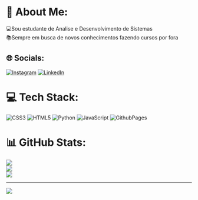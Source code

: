 # 💫 About Me:
💻Sou estudante de Analise e Desenvolvimento de Sistemas<br>📚Sempre em busca de novos conhecimentos fazendo cursos por fora<br>


## 🌐 Socials:
[![Instagram](https://img.shields.io/badge/Instagram-%23E4405F.svg?logo=Instagram&logoColor=white)](https://instagram.com/https://www.instagram.com/laihany_y/) [![LinkedIn](https://img.shields.io/badge/LinkedIn-%230077B5.svg?logo=linkedin&logoColor=white)](https://linkedin.com/in/https://www.linkedin.com/in/laihany-vasconcelos-8265a8276/) 

# 💻 Tech Stack:
![CSS3](https://img.shields.io/badge/css3-%231572B6.svg?style=flat&logo=css3&logoColor=white) ![HTML5](https://img.shields.io/badge/html5-%23E34F26.svg?style=flat&logo=html5&logoColor=white) ![Python](https://img.shields.io/badge/python-3670A0?style=flat&logo=python&logoColor=ffdd54) ![JavaScript](https://img.shields.io/badge/javascript-%23323330.svg?style=flat&logo=javascript&logoColor=%23F7DF1E) ![GithubPages](https://img.shields.io/badge/github%20pages-121013?style=flat&logo=github&logoColor=white)
# 📊 GitHub Stats:
![](https://github-readme-stats.vercel.app/api?username=LaihanyVasconcelos&theme=jolly&hide_border=false&include_all_commits=false&count_private=false)<br/>
![](https://github-readme-streak-stats.herokuapp.com/?user=LaihanyVasconcelos&theme=jolly&hide_border=false)<br/>
![](https://github-readme-stats.vercel.app/api/top-langs/?username=LaihanyVasconcelos&theme=jolly&hide_border=false&include_all_commits=false&count_private=false&layout=compact)

---
[![](https://visitcount.itsvg.in/api?id=LaihanyVasconcelos&icon=0&color=0)](https://visitcount.itsvg.in)

<!-- Proudly created with GPRM ( https://gprm.itsvg.in ) -->